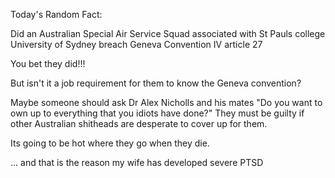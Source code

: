 Today's Random Fact: 

Did an Australian Special Air Service Squad associated with St Pauls college University of Sydney breach Geneva Convention IV article 27

You bet they did!!!

But isn't it a job requirement for them to know the Geneva convention?

Maybe someone should ask Dr Alex Nicholls and his mates "Do you want to own up to everything that you idiots have done?" They must be guilty if other Australian shitheads are desperate to cover up for them.

Its going to be hot where they go when they die.

... and that is the reason my wife has developed severe PTSD
